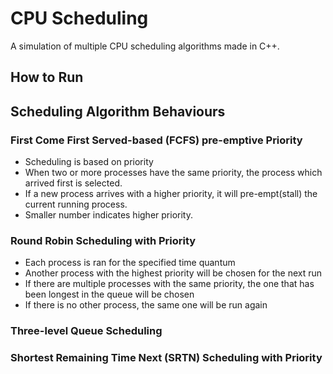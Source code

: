 # CPU Scheduling

A simulation of multiple CPU scheduling algorithms made in C++.

## How to Run

## Scheduling Algorithm Behaviours

### First Come First Served-based (FCFS) pre-emptive Priority

- Scheduling is based on priority
- When two or more processes have the same priority, the process which arrived first is selected.
- If a new process arrives with a higher priority, it will pre-empt(stall) the current running process.
- Smaller number indicates higher priority.

### Round Robin Scheduling with Priority

- Each process is ran for the specified time quantum
- Another process with the highest priority will be chosen for the next run
- If there are multiple processes with the same priority, the one that has been longest in the queue will be chosen
- If there is no other process, the same one will be run again

### Three-level Queue Scheduling

### Shortest Remaining Time Next (SRTN) Scheduling with Priority
